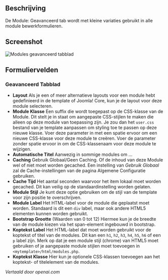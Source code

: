 <!-- Filename: Help6.x:Modules_Advanced_Tab  / Display title: Modules: Geavanceerd Tabblad -->

## Beschrijving

De Module: Geavanceerd tab wordt met kleine variaties gebruikt in alle module bewerkformulieren.

## Screenshot

![Modules geavanceerd tabblad](../../../nl/images/modules/modules-custom-advanced-tab.png)

## Formuliervelden

### Geavanceerd Tabblad

- **Layout** Als je een of meer alternatieve layouts voor een module hebt gedefinieerd in de template of Joomla! Core, kun je de layout voor deze module selecteren.
- **Module Klasse** Een suffix die wordt toegepast op de CSS-klasse van de Module. Dit stelt je in staat om aangepaste CSS-stijlen te maken die alleen op deze module van toepassing zijn. Je zou dan het `user.css` bestand van je template aanpassen om styling toe te passen op deze nieuwe klasse. Voer deze parameter in met een spatie ervoor om een nieuwe CSS-klasse voor deze module te creëren. Voer de parameter zonder spatie ervoor in om de CSS-klassenaam voor deze module te wijzigen.
- **Automatische Titel** Aanwezig in sommige modules om ...
- **Caching** Gebruik Globaal/Geen Caching. Of de inhoud van deze Module wel of niet moet worden gecached. Een instelling van *Gebruik Globaal* zal de Cache-instellingen van de pagina Algemene Configuratie gebruiken.
- **Cache Tijd** Het aantal seconden waarvoor het item lokaal moet worden gecached. Dit kan veilig op de standaardinstelling worden gelaten.
- **Module Stijl** Je kunt deze optie gebruiken om de stijl van de template voor zijn positie te overschrijven.
- **Module Label** Het HTML-label voor de module die geplaatst moet worden. Standaard is dit een `div` label, maar ook andere HTML5 elementen kunnen worden gebruikt.
- **Bootstrap Grootte** (Waarden van 0 tot 12) Hiermee kun je de breedte van de module kiezen via het span-element ingebouwd in bootstrap.
- **Koptekst Label** Het HTML-label dat moet worden gebruikt voor de koptekst of titel van de modules. Dit kan een `h1`, `h2`, `h3`, `h4`, `h5`, `h6` of een `p` label zijn. Merk op dat je een module stijl (chrome) van HTML5 moet gebruiken of je aangepaste module stijlen moet toevoegen in `<mytemplate>/html/modules.php`.
- **Koptekst Klasse** Hier kun je optionele CSS-klassen toevoegen aan het koptekst- of titelelement van de modules.

*Vertaald door openai.com*

